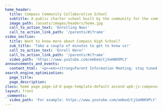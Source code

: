 ```yaml
---
home_header:
  title: Compass Community Collaborative School
  subtitle: A public charter school built by the community for the community.
  image_path: /assets/images/headers/home.jpg
  call_to_action_text: 'Enrolling Now!'
  call_to_action_link_path: '/parents/#iframe'
video_section:
  title: Want to know more about Compass High School?
  sub_title: 'Take a couple of minutes to get to know us!'
  call_to_action_text: 'Enroll Here!'
  call_to_action_link_path: '/parents/#iframe'
  video_path: 'https://www.youtube.com/embed/CjSeH0K9PLY'
announcements_and_events:
  content_html: '<p><em><strong>Parent Information Meeting: stay tuned...</strong></em></p> <p><em><strong>Next meeting of CCC Prototype/YSci Summer Program:</strong></em>&nbsp;Monday, June 19, 9a-3p. Meet at&nbsp;CSU in the Education Building, room 13</p> <p><em><strong>Partnership Team Meeting: &nbsp;June 22</strong></em><strong>, 9:00am-10:30am </strong>at Mesh Campus, 242 Linden Street, Fort Collins.</p> <p><em><strong>Next Board Meeting:</strong></em> Mesh Campus conference room, 6-8 pm, Wed. May 24, 2017</p>'
search_engine_optimization:
  page_title:
  page_description:
class: home page page-id-6 page-template-default ascend wpb-js-composer js-comp-ver-4.11.2 vc_responsive
layout: front
_comments:
  video_path: 'For example: https://www.youtube.com/embed/CjSeH0K9PLY'
---
```

